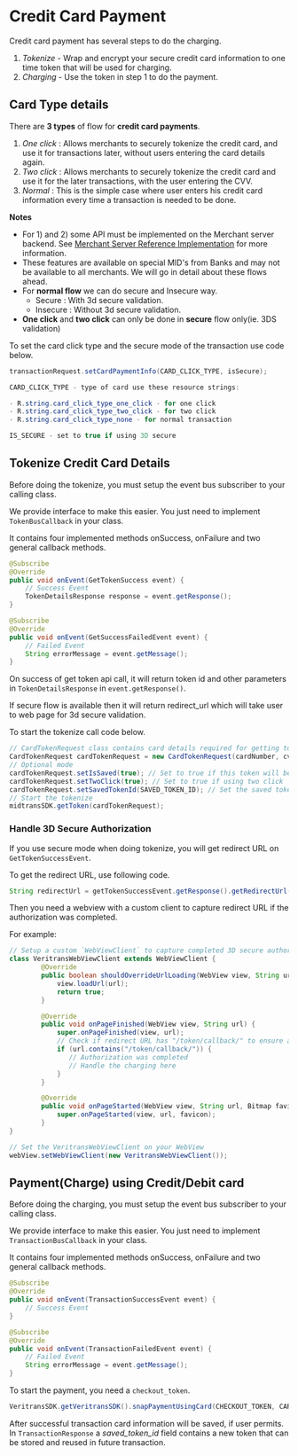 # Credit Card Payment

Credit card payment has several steps to do the charging.

1. _Tokenize_ - Wrap and encrypt your secure credit card information to one time token that will be used for charging.
2. _Charging_ - Use the token in step 1 to do the payment.

## Card Type details

There are **3 types** of flow for **credit card payments**.

1. _One click_ : Allows merchants to securely tokenize the credit card, and use it for transactions later, without users entering the card details again.
2. _Two click_ : Allows merchants to securely tokenize the credit card and use it for the later transactions, with the user entering the CVV.
3. _Normal_ : This is the simple case where user enters his credit card information every time a transaction is needed to be done.

**Notes**

* For 1) and 2) some API must be implemented on the Merchant server backend. See [Merchant Server Reference Implementation](https://github.com/veritrans/mobile-merchant-server) for more information.
* These features are available on special MID's from Banks and may not be available to all merchants. We will go in detail about these flows ahead.
* For **normal flow** we can do secure and Insecure way.
    * Secure : With 3d secure validation.
    * Insecure : Without 3d secure validation.
* **One click** and **two click** can only be done in **secure** flow only(ie. 3DS validation)

To set the card click type and the secure mode of the transaction use code below.

```Java
transactionRequest.setCardPaymentInfo(CARD_CLICK_TYPE, isSecure);

CARD_CLICK_TYPE - type of card use these resource strings:

- R.string.card_click_type_one_click - for one click
- R.string.card_click_type_two_click - for two click
- R.string.card_click_type_none - for normal transaction

IS_SECURE - set to true if using 3D secure
```

## Tokenize Credit Card Details

Before doing the tokenize, you must setup the event bus subscriber to your calling class.
 
We provide interface to make this easier. You just need to implement `TokenBusCallback` in your class.

It contains four implemented methods onSuccess, onFailure and two general callback methods.

```Java
@Subscribe
@Override
public void onEvent(GetTokenSuccess event) {
    // Success Event
    TokenDetailsResponse response = event.getResponse();
}

@Subscribe
@Override
public void onEvent(GetSuccessFailedEvent event) {
    // Failed Event
    String errorMessage = event.getMessage();
}
```

On success of get token api call, it will return token id and other parameters in `TokenDetailsResponse` in `event.getResponse()`.

If secure flow is available then it will return redirect_url which will take user to web page for 3d secure validation.

To start the tokenize call code below.

```Java
// CardTokenRequest class contains card details required for getting token.
CardTokenRequest cardTokenRequest = new CardTokenRequest(cardNumber, cvv, month, year, midtransSDK.getClientKey());
// Optional mode
cardTokenRequest.setIsSaved(true); // Set to true if this token will be used later (one click or two click)
cardTokenRequest.setTwoClick(true); // Set to true if using two click
cardTokenRequest.setSavedTokenId(SAVED_TOKEN_ID); // Set the saved token id if using two click 
// Start the tokenize
midtransSDK.getToken(cardTokenRequest);
```

### Handle 3D Secure Authorization

If you use secure mode when doing tokenize, you will get redirect URL on `GetTokenSuccessEvent`.

To get the redirect URL, use following code.

```Java
String redirectUrl = getTokenSuccessEvent.getResponse().getRedirectUrl();
```

Then you need a webview with a custom client to capture redirect URL if the authorization was completed.

For example:

```Java
// Setup a custom `WebViewClient` to capture completed 3D secure authorization
class VeritransWebViewClient extends WebViewClient {
        @Override
        public boolean shouldOverrideUrlLoading(WebView view, String url) {
            view.loadUrl(url);
            return true;
        }

        @Override
        public void onPageFinished(WebView view, String url) {
            super.onPageFinished(view, url);
            // Check if redirect URL has "/token/callback/" to ensure authorization was completed
            if (url.contains("/token/callback/")) {
               // Authorization was completed
               // Handle the charging here
            }
        }

        @Override
        public void onPageStarted(WebView view, String url, Bitmap favicon) {
            super.onPageStarted(view, url, favicon);
        }
}

// Set the VeritransWebViewClient on your WebView
webView.setWebViewClient(new VeritransWebViewClient());
```

## Payment(Charge) using Credit/Debit card

Before doing the charging, you must setup the event bus subscriber to your calling class.
 
We provide interface to make this easier. You just need to implement `TransactionBusCallback` in your class.

It contains four implemented methods onSuccess, onFailure and two general callback methods.

```Java
@Subscribe
@Override
public void onEvent(TransactionSuccessEvent event) {
    // Success Event
}

@Subscribe
@Override
public void onEvent(TransactionFailedEvent event) {
    // Failed Event
    String errorMessage = event.getMessage();
}
```

To start the payment, you need a `checkout_token`.

```Java
VeritransSDK.getVeritransSDK().snapPaymentUsingCard(CHECKOUT_TOKEN, CARD_TOKEN, IS_SAVE_CARD);
```

After successful transaction card information will be saved, if user permits. In `TransactionResponse` a *saved_token_id* field contains a new token that can be stored and reused in future transaction.